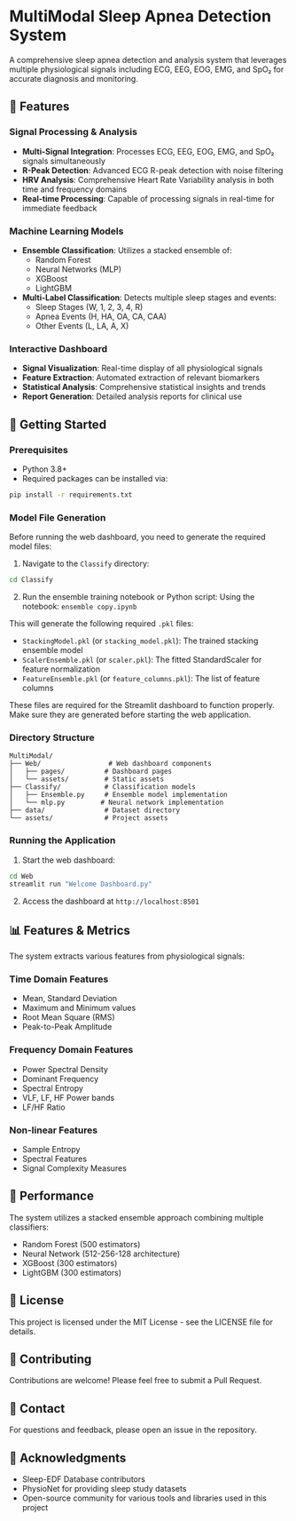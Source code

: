 # MultiModal Sleep Apnea Detection System

A comprehensive sleep apnea detection and analysis system that leverages multiple physiological signals including ECG, EEG, EOG, EMG, and SpO₂ for accurate diagnosis and monitoring.

## 🌟 Features

### Signal Processing & Analysis
- **Multi-Signal Integration**: Processes ECG, EEG, EOG, EMG, and SpO₂ signals simultaneously
- **R-Peak Detection**: Advanced ECG R-peak detection with noise filtering
- **HRV Analysis**: Comprehensive Heart Rate Variability analysis in both time and frequency domains
- **Real-time Processing**: Capable of processing signals in real-time for immediate feedback

### Machine Learning Models
- **Ensemble Classification**: Utilizes a stacked ensemble of:
  - Random Forest
  - Neural Networks (MLP)
  - XGBoost
  - LightGBM
- **Multi-Label Classification**: Detects multiple sleep stages and events:
  - Sleep Stages (W, 1, 2, 3, 4, R)
  - Apnea Events (H, HA, OA, CA, CAA)
  - Other Events (L, LA, A, X)

### Interactive Dashboard
- **Signal Visualization**: Real-time display of all physiological signals
- **Feature Extraction**: Automated extraction of relevant biomarkers
- **Statistical Analysis**: Comprehensive statistical insights and trends
- **Report Generation**: Detailed analysis reports for clinical use

## 🚀 Getting Started

### Prerequisites
- Python 3.8+
- Required packages can be installed via:
```bash
pip install -r requirements.txt
```

### Model File Generation
Before running the web dashboard, you need to generate the required model files:

1. Navigate to the `Classify` directory:
```bash
cd Classify
```

2. Run the ensemble training notebook or Python script:
   Using the notebook: `ensemble copy.ipynb`

This will generate the following required `.pkl` files:
- `StackingModel.pkl` (or `stacking_model.pkl`): The trained stacking ensemble model
- `ScalerEnsemble.pkl` (or `scaler.pkl`): The fitted StandardScaler for feature normalization
- `FeatureEnsemble.pkl` (or `feature_columns.pkl`): The list of feature columns

These files are required for the Streamlit dashboard to function properly. Make sure they are generated before starting the web application.

### Directory Structure
```
MultiModal/
├── Web/                 # Web dashboard components
│   ├── pages/          # Dashboard pages
│   └── assets/         # Static assets
├── Classify/           # Classification models
│   ├── Ensemble.py     # Ensemble model implementation
│   └── mlp.py         # Neural network implementation
├── data/               # Dataset directory
└── assets/             # Project assets
```

### Running the Application
1. Start the web dashboard:
```bash
cd Web
streamlit run "Welcome Dashboard.py"
```

2. Access the dashboard at `http://localhost:8501`

## 📊 Features & Metrics

The system extracts various features from physiological signals:

### Time Domain Features
- Mean, Standard Deviation
- Maximum and Minimum values
- Root Mean Square (RMS)
- Peak-to-Peak Amplitude

### Frequency Domain Features
- Power Spectral Density
- Dominant Frequency
- Spectral Entropy
- VLF, LF, HF Power bands
- LF/HF Ratio

### Non-linear Features
- Sample Entropy
- Spectral Features
- Signal Complexity Measures

## 🎯 Performance

The system utilizes a stacked ensemble approach combining multiple classifiers:
- Random Forest (500 estimators)
- Neural Network (512-256-128 architecture)
- XGBoost (300 estimators)
- LightGBM (300 estimators)

## 📝 License

This project is licensed under the MIT License - see the LICENSE file for details.

## 🤝 Contributing

Contributions are welcome! Please feel free to submit a Pull Request.

## 📧 Contact

For questions and feedback, please open an issue in the repository.

## 🙏 Acknowledgments

- Sleep-EDF Database contributors
- PhysioNet for providing sleep study datasets
- Open-source community for various tools and libraries used in this project
